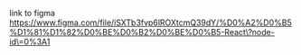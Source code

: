 link to figma https://www.figma.com/file/iSXTb3fvp6lROXtcmQ39dY/%D0%A2%D0%B5%D1%81%D1%82%D0%BE%D0%B2%D0%BE%D0%B5-React\?node-id\=0%3A1
